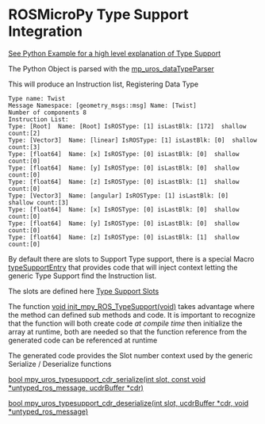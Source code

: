# ROSMicroPy Type Support Integration

[See Python Example for a high level explanation of Type Support](../python-dev/type-support.md)

The Python Object is parsed with the [mp_uros_dataTypeParser](../../extra_packages/ROSMicroPy/mp_uros_type_support/mp_uros_dataTypeParser.c)

This will produce an Instruction list, 
    Registering Data Type

    Type name: Twist
    Message Namespace: [geometry_msgs::msg] Name: [Twist]
    Number of components 8
    Instruction List:
    Type: [Root]  Name: [Root] IsROSType: [1] isLastBlk: [172]  shallow count:[2]
    Type: [Vector3]  Name: [linear] IsROSType: [1] isLastBlk: [0]  shallow count:[3]
    Type: [float64]  Name: [x] IsROSType: [0] isLastBlk: [0]  shallow count:[0]
    Type: [float64]  Name: [y] IsROSType: [0] isLastBlk: [0]  shallow count:[0]
    Type: [float64]  Name: [z] IsROSType: [0] isLastBlk: [1]  shallow count:[0]
    Type: [Vector3]  Name: [angular] IsROSType: [1] isLastBlk: [0]  shallow count:[3]
    Type: [float64]  Name: [x] IsROSType: [0] isLastBlk: [0]  shallow count:[0]
    Type: [float64]  Name: [y] IsROSType: [0] isLastBlk: [0]  shallow count:[0]
    Type: [float64]  Name: [z] IsROSType: [0] isLastBlk: [1]  shallow count:[0]

By default there are slots to Support Type support, there is a special Macro [typeSupportEntry](../../extra_packages/ROSMicroPy/mp_uros_type_support/mp_uros_type_support.c#32) that provides code that will inject context letting the generic Type Support find the Instruction list. 

The slots are defined here [Type Support Slots](../../extra_packages/ROSMicroPy/mp_uros_type_support/mp_uros_type_support.c#79)

The function [void init_mpy_ROS_TypeSupport(void)](../../extra_packages/ROSMicroPy/mp_uros_type_support/mp_uros_type_support.c#29) takes advantage where the method can defined sub methods and code. It is important to recognize that the function will both create code *at compile time* then initialize the array at runtime, both are needed so that the function reference from the generated code can be referenced at runtime

The generated code provides the Slot number context used by the generic Serialize / Deserialize functions

[bool mpy_uros_typesupport_cdr_serialize(int slot, const void *untyped_ros_message, ucdrBuffer *cdr)](../../extra_packages/ROSMicroPy/mp_uros_type_support/mp_uros_type_support.c#151)

[bool mpy_uros_typesupport_cdr_deserialize(int slot, ucdrBuffer *cdr, void *untyped_ros_message)](../../extra_packages/ROSMicroPy/mp_uros_type_support/mp_uros_type_support.c#201)

